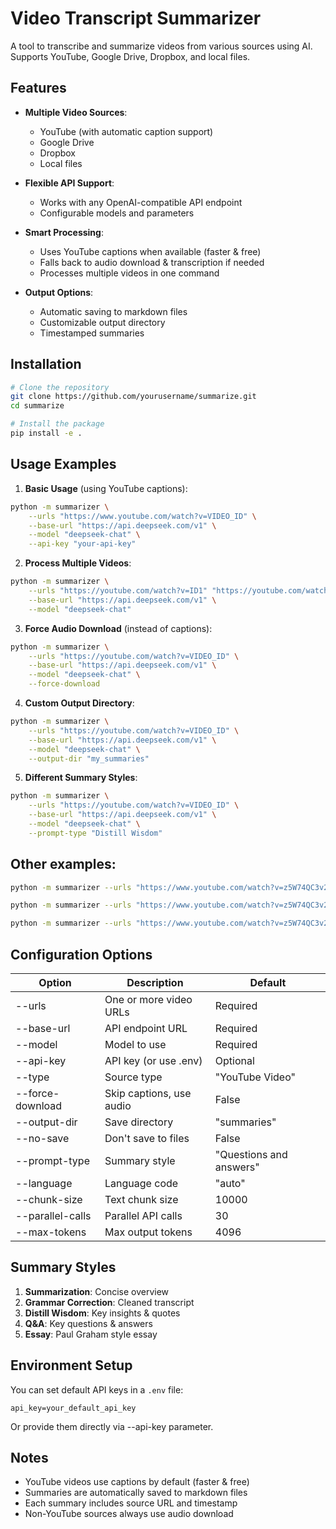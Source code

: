 # Video Transcript Summarizer

A tool to transcribe and summarize videos from various sources using AI. Supports YouTube, Google Drive, Dropbox, and local files.

## Features

- **Multiple Video Sources**:
  - YouTube (with automatic caption support)
  - Google Drive
  - Dropbox
  - Local files

- **Flexible API Support**:
  - Works with any OpenAI-compatible API endpoint
  - Configurable models and parameters

- **Smart Processing**:
  - Uses YouTube captions when available (faster & free)
  - Falls back to audio download & transcription if needed
  - Processes multiple videos in one command

- **Output Options**:
  - Automatic saving to markdown files
  - Customizable output directory
  - Timestamped summaries

## Installation

```bash
# Clone the repository
git clone https://github.com/yourusername/summarize.git
cd summarize

# Install the package
pip install -e .
```

## Usage Examples

1. **Basic Usage** (using YouTube captions):
```bash
python -m summarizer \
    --urls "https://www.youtube.com/watch?v=VIDEO_ID" \
    --base-url "https://api.deepseek.com/v1" \
    --model "deepseek-chat" \
    --api-key "your-api-key"
```

2. **Process Multiple Videos**:
```bash
python -m summarizer \
    --urls "https://youtube.com/watch?v=ID1" "https://youtube.com/watch?v=ID2" \
    --base-url "https://api.deepseek.com/v1" \
    --model "deepseek-chat"
```

3. **Force Audio Download** (instead of captions):
```bash
python -m summarizer \
    --urls "https://youtube.com/watch?v=VIDEO_ID" \
    --base-url "https://api.deepseek.com/v1" \
    --model "deepseek-chat" \
    --force-download
```

4. **Custom Output Directory**:
```bash
python -m summarizer \
    --urls "https://youtube.com/watch?v=VIDEO_ID" \
    --base-url "https://api.deepseek.com/v1" \
    --model "deepseek-chat" \
    --output-dir "my_summaries"
```

5. **Different Summary Styles**:
```bash
python -m summarizer \
    --urls "https://youtube.com/watch?v=VIDEO_ID" \
    --base-url "https://api.deepseek.com/v1" \
    --model "deepseek-chat" \
    --prompt-type "Distill Wisdom"
```

## Other examples:

```bash
python -m summarizer --urls "https://www.youtube.com/watch?v=z5W74QC3v2I" --base-url "https://api.openai.com/v1" --model "gpt-4o"

python -m summarizer --urls "https://www.youtube.com/watch?v=z5W74QC3v2I" --base-url "https://api.deepseek.com/v1" --model "deepseek-chat"

python -m summarizer --urls "https://www.youtube.com/watch?v=z5W74QC3v2I" --base-url "https://api.hyperbolic.xyz/v1" --model "meta-llama/Llama-3.3-70B-Instruct"
```


## Configuration Options

| Option | Description | Default |
|--------|-------------|---------|
| --urls | One or more video URLs | Required |
| --base-url | API endpoint URL | Required |
| --model | Model to use | Required |
| --api-key | API key (or use .env) | Optional |
| --type | Source type | "YouTube Video" |
| --force-download | Skip captions, use audio | False |
| --output-dir | Save directory | "summaries" |
| --no-save | Don't save to files | False |
| --prompt-type | Summary style | "Questions and answers" |
| --language | Language code | "auto" |
| --chunk-size | Text chunk size | 10000 |
| --parallel-calls | Parallel API calls | 30 |
| --max-tokens | Max output tokens | 4096 |

## Summary Styles

1. **Summarization**: Concise overview
2. **Grammar Correction**: Cleaned transcript
3. **Distill Wisdom**: Key insights & quotes
4. **Q&A**: Key questions & answers
5. **Essay**: Paul Graham style essay

## Environment Setup

You can set default API keys in a `.env` file:
```env
api_key=your_default_api_key
```

Or provide them directly via --api-key parameter.

## Notes

- YouTube videos use captions by default (faster & free)
- Summaries are automatically saved to markdown files
- Each summary includes source URL and timestamp
- Non-YouTube sources always use audio download